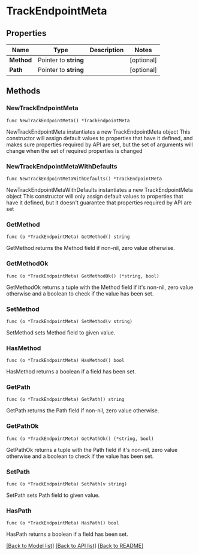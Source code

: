 # TrackEndpointMeta

## Properties

Name | Type | Description | Notes
------------ | ------------- | ------------- | -------------
**Method** | Pointer to **string** |  | [optional] 
**Path** | Pointer to **string** |  | [optional] 

## Methods

### NewTrackEndpointMeta

`func NewTrackEndpointMeta() *TrackEndpointMeta`

NewTrackEndpointMeta instantiates a new TrackEndpointMeta object
This constructor will assign default values to properties that have it defined,
and makes sure properties required by API are set, but the set of arguments
will change when the set of required properties is changed

### NewTrackEndpointMetaWithDefaults

`func NewTrackEndpointMetaWithDefaults() *TrackEndpointMeta`

NewTrackEndpointMetaWithDefaults instantiates a new TrackEndpointMeta object
This constructor will only assign default values to properties that have it defined,
but it doesn't guarantee that properties required by API are set

### GetMethod

`func (o *TrackEndpointMeta) GetMethod() string`

GetMethod returns the Method field if non-nil, zero value otherwise.

### GetMethodOk

`func (o *TrackEndpointMeta) GetMethodOk() (*string, bool)`

GetMethodOk returns a tuple with the Method field if it's non-nil, zero value otherwise
and a boolean to check if the value has been set.

### SetMethod

`func (o *TrackEndpointMeta) SetMethod(v string)`

SetMethod sets Method field to given value.

### HasMethod

`func (o *TrackEndpointMeta) HasMethod() bool`

HasMethod returns a boolean if a field has been set.

### GetPath

`func (o *TrackEndpointMeta) GetPath() string`

GetPath returns the Path field if non-nil, zero value otherwise.

### GetPathOk

`func (o *TrackEndpointMeta) GetPathOk() (*string, bool)`

GetPathOk returns a tuple with the Path field if it's non-nil, zero value otherwise
and a boolean to check if the value has been set.

### SetPath

`func (o *TrackEndpointMeta) SetPath(v string)`

SetPath sets Path field to given value.

### HasPath

`func (o *TrackEndpointMeta) HasPath() bool`

HasPath returns a boolean if a field has been set.


[[Back to Model list]](../README.md#documentation-for-models) [[Back to API list]](../README.md#documentation-for-api-endpoints) [[Back to README]](../README.md)


